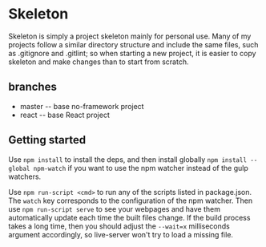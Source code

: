 # Skeleton

Skeleton is simply a project skeleton mainly for personal use.  Many of my projects follow a similar directory structure and include the same files, such as .gitignore and .gitlint; so when starting a new project, it is easier to copy skeleton and make changes than to start from scratch.

## branches

  * master -- base no-framework project
  * react -- base React project

## Getting started

Use `npm install` to install the deps, and then install globally `npm install --global npm-watch` if you want to use the npm watcher instead of the gulp watchers.

Use `npm run-script <cmd>` to run any of the scripts listed in package.json.  The `watch` key corresponds to the configuration of the npm watcher.  Then use `npm run-script serve` to see your webpages and have them automatically update each time the built files change.  If the build process takes a long time, then you should adjust the `--wait=x` milliseconds argument accordingly, so live-server won't try to load a missing file.


